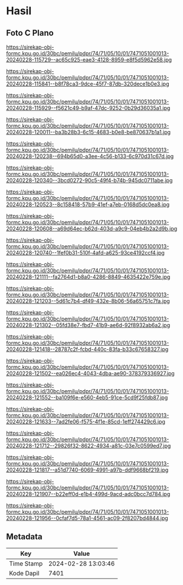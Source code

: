 # Hasil

## Foto C Plano

https://sirekap-obj-formc.kpu.go.id/30bc/pemilu/pdpr/74/71/05/10/01/7471051001013-20240228-115729--ac65c925-eae3-4128-8959-e8f5d5962e58.jpg

https://sirekap-obj-formc.kpu.go.id/30bc/pemilu/pdpr/74/71/05/10/01/7471051001013-20240228-115841--b8f78ca3-9dce-45f7-87db-320dece1b0e3.jpg

https://sirekap-obj-formc.kpu.go.id/30bc/pemilu/pdpr/74/71/05/10/01/7471051001013-20240228-115929--f5621c49-b9af-47dc-9252-0b29d36035a1.jpg

https://sirekap-obj-formc.kpu.go.id/30bc/pemilu/pdpr/74/71/05/10/01/7471051001013-20240228-120011--ba3b28b3-6c15-4683-b0e8-be870637b1a1.jpg

https://sirekap-obj-formc.kpu.go.id/30bc/pemilu/pdpr/74/71/05/10/01/7471051001013-20240228-120238--694b65d0-a3ee-4c56-b133-6c970d31c67d.jpg

https://sirekap-obj-formc.kpu.go.id/30bc/pemilu/pdpr/74/71/05/10/01/7471051001013-20240228-120340--3bcd0272-90c5-49f4-b74b-945dc0711abe.jpg

https://sirekap-obj-formc.kpu.go.id/30bc/pemilu/pdpr/74/71/05/10/01/7471051001013-20240228-120523--8c158418-57b9-41ef-a7eb-0168d5dc0ea8.jpg

https://sirekap-obj-formc.kpu.go.id/30bc/pemilu/pdpr/74/71/05/10/01/7471051001013-20240228-120608--a69d64ec-b62d-403d-a9c9-04eb4b2a2d9b.jpg

https://sirekap-obj-formc.kpu.go.id/30bc/pemilu/pdpr/74/71/05/10/01/7471051001013-20240228-120740--1fef0b31-510f-4afd-a625-93ce4192ccf4.jpg

https://sirekap-obj-formc.kpu.go.id/30bc/pemilu/pdpr/74/71/05/10/01/7471051001013-20240228-121111--fa2764d1-b8a0-4286-8849-4635422e759e.jpg

https://sirekap-obj-formc.kpu.go.id/30bc/pemilu/pdpr/74/71/05/10/01/7471051001013-20240228-121203--5d61c7b4-df49-432e-8b06-56a65751c7fa.jpg

https://sirekap-obj-formc.kpu.go.id/30bc/pemilu/pdpr/74/71/05/10/01/7471051001013-20240228-121302--05fd38e7-fbd7-41b9-ae6d-92f8932ab6a2.jpg

https://sirekap-obj-formc.kpu.go.id/30bc/pemilu/pdpr/74/71/05/10/01/7471051001013-20240228-121418--28787c2f-fcbd-440c-83fa-b33c67658327.jpg

https://sirekap-obj-formc.kpu.go.id/30bc/pemilu/pdpr/74/71/05/10/01/7471051001013-20240228-121502--ea026ec4-4043-4dba-ae90-378379336927.jpg

https://sirekap-obj-formc.kpu.go.id/30bc/pemilu/pdpr/74/71/05/10/01/7471051001013-20240228-121552--ba109f6e-e560-4eb5-91ce-5cd9f25fdb87.jpg

https://sirekap-obj-formc.kpu.go.id/30bc/pemilu/pdpr/74/71/05/10/01/7471051001013-20240228-121633--7ad2fe06-f575-4f1e-85cd-1eff274429c6.jpg

https://sirekap-obj-formc.kpu.go.id/30bc/pemilu/pdpr/74/71/05/10/01/7471051001013-20240228-121712--29826f32-8622-4934-a81c-03e7c0599ed7.jpg

https://sirekap-obj-formc.kpu.go.id/30bc/pemilu/pdpr/74/71/05/10/01/7471051001013-20240228-121817--a51d7740-6069-4991-a97b-ddf9668bf219.jpg

https://sirekap-obj-formc.kpu.go.id/30bc/pemilu/pdpr/74/71/05/10/01/7471051001013-20240228-121907--b22eff0d-e1b4-499d-9acd-adc0bcc7d784.jpg

https://sirekap-obj-formc.kpu.go.id/30bc/pemilu/pdpr/74/71/05/10/01/7471051001013-20240228-121956--0cfaf7d5-78a1-4561-ac09-2f8207bd4844.jpg


## Metadata

| Key        | Value               |
| ---------- | ------------------- |
| Time Stamp | 2024-02-28 13:03:46 |
| Kode Dapil | 7401                |



